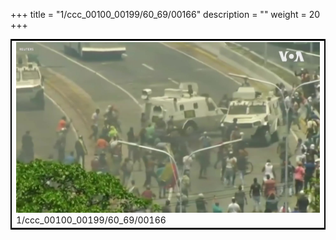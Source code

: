 +++
title = "1/ccc_00100_00199/60_69/00166"
description = ""
weight = 20
+++

<table style="border:2px solid black;max-width:800px;max-height:800px;" 
><tr><td>
<img class="center-fit-jpg"
src="/jpg_/aaa_20190430_NxaOmWaI8sI_00165.jpg">
1/ccc_00100_00199/60_69/00166
</img></td></tr></table>
